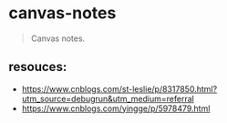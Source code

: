 # canvas-notes
> Canvas notes.

## resouces:
+ https://www.cnblogs.com/st-leslie/p/8317850.html?utm_source=debugrun&utm_medium=referral
+ https://www.cnblogs.com/yingge/p/5978479.html